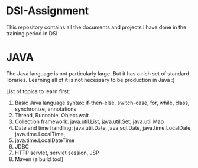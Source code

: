 # DSI-Assignment
This repository contains all the documents and projects i have done in the training period in DSI

# JAVA
The Java language is not particularly large. But it has a rich set of standard libraries. Learning all of it is not necessary to be production in Java :)

List of topics to learn first:

1. Basic Java language syntax: if-then-else, switch-case, for, while, class, synchronize, annotations
2. Thread, Runnable, Object.wait
3. Collection framework: java.util.List, java.util.Set, java.util.Map
4. Date and time handling: java.util.Date, java.sql.Date, java.time.LocalDate, java.time.LocalTime, 
5. java.time.LocalDateTime
6. JDBC
7. HTTP servlet, servlet session, JSP
8. Maven (a build tool)
